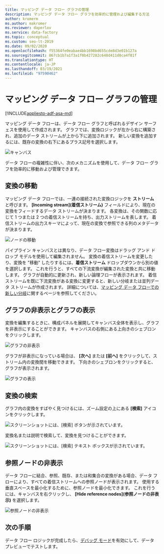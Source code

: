 ```yaml
---
title: マッピング データ フロー グラフの管理
description: マッピング データ フロー グラフを効率的に管理および編集する方法
author: kromerm
ms.author: makromer
ms.reviewer: daperlov
ms.service: data-factory
ms.topic: conceptual
ms.custom: seo-lt-2019
ms.date: 09/02/2020
ms.openlocfilehash: f55364fe0eabae4bb1698bd655cde8d3e01b127a
ms.sourcegitcommit: 867cb1b7a1f3a1f0b427282c648d411d0ca4f81f
ms.translationtype: HT
ms.contentlocale: ja-JP
ms.lasthandoff: 03/19/2021
ms.locfileid: "97590462"
---
```

# <a name="managing-the-mapping-data-flow-graph"></a>マッピング データ フロー グラフの管理

[!INCLUDE[appliesto-adf-asa-md](includes/appliesto-adf-asa-md.md)]

マッピング データ フローは、データ フロー グラフと呼ばれるデザイン サーフェスを使用して作成されます。 グラフでは、変換ロジックが左から右に構築され、追加のデータ ストリームが上から下に追加されます。 新しい変換を追加するには、既存の変換の右下にあるプラス記号を選択します。

![キャンバス](media/data-flow/canvas-2.png)

データ フローの複雑性に伴い、次のメカニズムを使用して、データ フロー グラフを効率的に移動および管理できます。 

## <a name="moving-transformations"></a>変換の移動

マッピング データ フローでは、一連の接続された変換ロジックを **ストリーム** と呼びます。 **[Incoming stream]\(着信ストリーム\)** フィールドにより、現在の変換をフィードするデータ ストリームが決まります。 各変換は、その関数に応じて 1 つまたは 2 つの着信ストリームを持ち、出力ストリームを表します。 着信ストリームの出力スキーマによって、現在の変換で参照できる列のメタデータが決まります。

![ノードの移動](media/data-flow/move-nodes.png "ノードの移動")

パイプライン キャンバスとは異なり、データ フロー変換はドラッグ アンド ドロップ モデルを使用して編集されません。 変換の着信ストリームを変更したり、変換を "移動" したりするには、**着信ストリーム** ドロップダウンから別の値を選択します。 これを行うと、すべての下流変換が編集された変換と共に移動します。 グラフが自動的に更新され、新しい論理フローが表示されます。 着信ストリームを既に下流変換がある変換に変更すると、新しい分岐または並列データ ストリームが作成されます。 詳細については、[マッピング データ フローでの新しい分岐](data-flow-new-branch.md)に関するページを参照してください。

## <a name="hide-graph-and-show-graph"></a>グラフの非表示とグラフの表示

変換を編集するときに、構成パネルを展開してキャンバス全体を表示し、グラフを非表示にすることができます。 キャンバスの右側にある上向きのシェブロンをクリックします。

![グラフの非表示](media/data-flow/hide-graph.png "グラフの非表示")

グラフが非表示になっている場合は、 **[次へ]** または **[前へ]** をクリックして、ストリーム内の変換間を移動できます。 下向きのシェブロンをクリックすると、グラフが表示されます。

![グラフの表示](media/data-flow/show-graph.png "グラフの表示")

## <a name="searching-for-transformations"></a>変換の検索

グラフ内の変換をすばやく見つけるには、ズーム設定の上にある **[検索]** アイコンをクリックします。

![スクリーンショットには、[検索] ボタンが示されています。](media/data-flow/search-1.png "グラフの検索")

変換名または説明で検索して、変換を見つけることができます。

![スクリーンショットには、[検索] テキスト ボックスが示されています。](media/data-flow/search-2.png "グラフの検索")

## <a name="hide-reference-nodes"></a>参照ノードの非表示

データ フローに結合、参照、既存、または和集合の変換がある場合、データ フローにより、すべての着信ストリームへの参照ノードが表示されます。 使用する垂直スペースを最小化するために、参照ノードを最小化できます。 これを行うには、キャンバスを右クリックし、 **[Hide reference nodes]\(参照ノードの非表示\)** を選択します。

![参照ノードの非表示](media/data-flow/hide-reference-nodes.png "参照ノードの非表示")

## <a name="next-steps"></a>次の手順

データ フロー ロジックが完成したら、[デバッグ モード](concepts-data-flow-debug-mode.md)を有効にして、データ プレビューでテストします。
